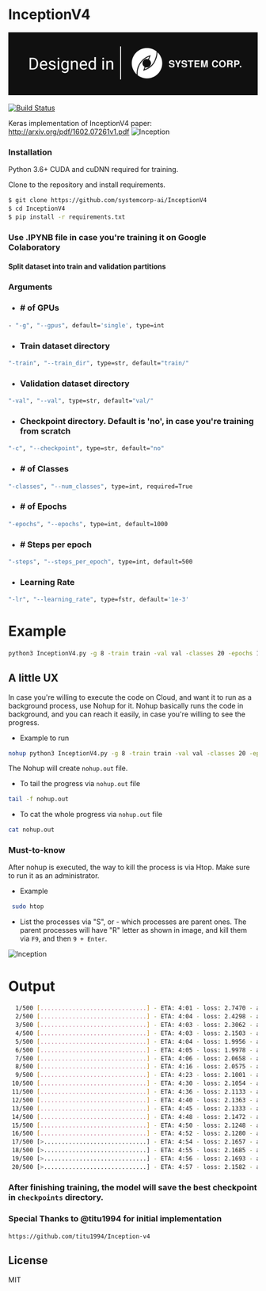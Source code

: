 # InceptionV4

[![N|Solid](./systemcorp.svg)](https://www.systemcorp.ai)



[![Build Status](https://travis-ci.org/joemccann/dillinger.svg?branch=master)]()

Keras implementation of InceptionV4 paper: http://arxiv.org/pdf/1602.07261v1.pdf
![Inception](https://i.ibb.co/MZ4ssCC/icenp.png?style=centerme)




### Installation

Python 3.6+ CUDA and cuDNN required for training.

Clone to the repository and install requirements.

```sh
$ git clone https://github.com/systemcorp-ai/InceptionV4
$ cd InceptionV4
$ pip install -r requirements.txt
```

### Use .IPYNB file in case you're training it on Google Colaboratory


#### Split dataset into train and validation partitions

### Arguments
- ### # of GPUs
```sh
- "-g", "--gpus", default='single', type=int 
```
- ###  Train dataset directory
```sh
"-train", "--train_dir", type=str, default="train/"
```
- ###  Validation dataset directory
```sh
"-val", "--val", type=str, default="val/"
```
- ### Checkpoint directory. Default is 'no', in case you're training from scratch
```sh
"-c", "--checkpoint", type=str, default="no"
```
- ### # of Classes
```sh
"-classes", "--num_classes", type=int, required=True
```
- ### # of Epochs 
```sh
"-epochs", "--epochs", type=int, default=1000
```
- ### # Steps per epoch
```sh
"-steps", "--steps_per_epoch", type=int, default=500
```
- ### Learning Rate
```sh
"-lr", "--learning_rate", type=fstr, default='1e-3'
```



# Example

```sh
python3 InceptionV4.py -g 8 -train train -val val -classes 20 -epochs 100 -steps 500
```

## A little UX

In case you're willing to execute the code on Cloud, and want it to run as a background process,
use Nohup for it. Nohup basically runs the code in background, and you can reach it easily, in case you're willing to see the progress.

- Example to run

```sh
nohup python3 InceptionV4.py -g 8 -train train -val val -classes 20 -epochs 100 -steps 500 &
```
The Nohup will create ```nohup.out``` file.

- To tail the progress via ```nohup.out``` file

```sh
tail -f nohup.out
```

- To cat the whole progress via ```nohup.out``` file

```sh
cat nohup.out
```

### Must-to-know

After nohup is executed, the way to kill the process is via Htop.
Make sure to run it as an administrator.

- Example

```sh
 sudo htop
```


- List the processes via "S", or - which processes are parent ones. The parent processes will have "R" letter as shown in image, and kill them via ```F9```, and then ```9 + Enter```.

![Inception](https://i.ibb.co/mT3cJLR/htop.png?style=centerme)



# Output

```sh
  1/500 [..............................] - ETA: 4:01 - loss: 2.7470 - acc: 0.3125
  2/500 [..............................] - ETA: 4:04 - loss: 2.4298 - acc: 0.4062
  3/500 [..............................] - ETA: 4:03 - loss: 2.3062 - acc: 0.4167
  4/500 [..............................] - ETA: 4:03 - loss: 2.1503 - acc: 0.4453
  5/500 [..............................] - ETA: 4:04 - loss: 1.9956 - acc: 0.4875
  6/500 [..............................] - ETA: 4:05 - loss: 1.9978 - acc: 0.4948
  7/500 [..............................] - ETA: 4:06 - loss: 2.0658 - acc: 0.4777
  8/500 [..............................] - ETA: 4:16 - loss: 2.0575 - acc: 0.4844
  9/500 [..............................] - ETA: 4:23 - loss: 2.1001 - acc: 0.4792
 10/500 [..............................] - ETA: 4:30 - loss: 2.1054 - acc: 0.4781
 11/500 [..............................] - ETA: 4:36 - loss: 2.1133 - acc: 0.4773
 12/500 [..............................] - ETA: 4:40 - loss: 2.1363 - acc: 0.4740
 13/500 [..............................] - ETA: 4:45 - loss: 2.1333 - acc: 0.4760
 14/500 [..............................] - ETA: 4:48 - loss: 2.1472 - acc: 0.4732
 15/500 [..............................] - ETA: 4:50 - loss: 2.1248 - acc: 0.4813
 16/500 [..............................] - ETA: 4:52 - loss: 2.1280 - acc: 0.4805
 17/500 [>.............................] - ETA: 4:54 - loss: 2.1657 - acc: 0.4706
 18/500 [>.............................] - ETA: 4:55 - loss: 2.1685 - acc: 0.4705
 19/500 [>.............................] - ETA: 4:56 - loss: 2.1693 - acc: 0.4688
 20/500 [>.............................] - ETA: 4:57 - loss: 2.1582 - acc: 0.4734
```

### After finishing training, the model will save the best checkpoint in ```checkpoints``` directory.




### Special Thanks to @titu1994 for initial implementation

```https://github.com/titu1994/Inception-v4```

License
----

MIT



